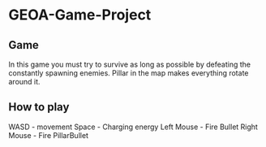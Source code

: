 # GEOA-Game-Project
## Game
In this game you must try to survive as long as possible by defeating the constantly spawning enemies.
Pillar in the map makes everything rotate around it.
## How to play
WASD - movement
Space - Charging energy
Left Mouse - Fire Bullet
Right Mouse - Fire PillarBullet
